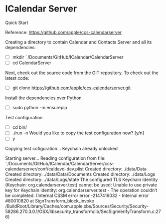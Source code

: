 # ICalendar Server

Quick Start

Reference: 
https://github.com/apple/ccs-calendarserver

Creating a directory to contain Calendar and Contacts Server and all its dependencies:
- [ ] mkdir ˜/Documents/GitHub/ICalendar/CalendarServer
- [ ] cd CalendarServer

Next, check out the source code from the GIT repository. To check out the latest code:
- [ ] git clone https://github.com/apple/ccs-calendarserver.git

Install the dependencies over Python
- [ ] sudo python -m ensurepip

Test configuration
- [ ] cd bin/
- [ ] ./run -n
Would you like to copy the test configuration now? [y/n] 
- [ ] y

Copying test cofiguration...
Keychain already unlocked

Starting server...
Reading configuration from file: ˜/Documents/GitHub/ICalendar/CalendarServer/ccs-calendarserver/conf/caldavd-dev.plist
Created directory: ./data/Data
Created directory: ./data/Data/Documents
Created directory: ./data/Logs
Created directory: ./data/Logs/state
The configured TLS Keychain Identity (Keychain: org.calendarserver.test) cannot be used: Unable to use private key for Keychain identity: org.calendarserver.test - The operation couldn’t be completed. (Internal CSSM error error -2147416032 - Internal error #80010820 at SignTransform_block_invoke /BuildRoot/Library/Caches/com.apple.xbs/Sources/Security/Security-58286.270.3.0.1/OSX/libsecurity_transform/lib/SecSignVerifyTransform.c:276)
